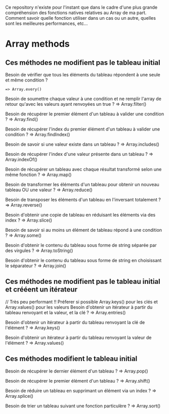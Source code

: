 Ce repository n'existe pour l'instant que dans le cadre d'une plus grande compréhension des fonctions natives relatives au Array de ma part. Comment savoir quelle fonction utiliser dans un cas ou un autre, quelles sont les meilleures performances, etc...

# Array methods


## Ces méthodes ne modifient pas le tableau initial

Besoin de vérifier que tous les éléments du tableau répondent à une seule et même condition ? 

    => Array.every()


Besoin de soumettre chaque valeur à une condition et ne remplir l'array de retour qu'avec les valeurs ayant renvoyées un true ? 
  => Array.filter()

Besoin de récupérer le premier élément d'un tableau à valider une condition ? 
  => Array.find()

Besoin de récupérer l'index du premier élément d'un tableau à valider une condition ? 
=> Array.findIndex()

Besoin de savoir si une valeur existe dans un tableau ? 
=> Array.includes()

Besoin de récupérer l'index d'une valeur présente dans un tableau ? 
=> Array.indexOf()

Besoin de récupérer un tableau avec chaque résultat transformé selon une même fonction ? 
=> Array.map()

Besoin de transformer les éléments d'un tableau pour obtenir un nouveau tableau OU une valeur ? 
=> Array.reduce()

Besoin de transposer les éléments d'un tableau en l'inversant totalement ? 
=> Array.reverse()

Besoin d'obtenir une copie de tableau en réduisant les éléments via des index ? 
=> Array.slice()

Besoin de savoir si au moins un élément de tableau répond à une condition ? 
=> Array.some()

Besoin d'obtenir le contenu du tableau sous forme de string séparée par des virgules ? 
=> Array.toString()

Besoin d'obtenir le contenu du tableau sous forme de string en choisissant le séparateur ? 
=> Array.join()






## Ces méthodes ne modifient pas le tableau initial et crééent un itérateur

// Très peu performant !! Préferer si possible Array.keys() pour les clés et Array.values() pour les valeurs
Besoin d'obtenir un itérateur à partir du tableau renvoyant et la valeur, et la clé ? 
=> Array.entries()

Besoin d'obtenir un itérateur à partir du tableau renvoyant la clé de l'élément ?
=> Array.keys()

Besoin d'obtenir un itérateur à partir du tableau renvoyant la valeur de l'élément ?
=> Array.values()





## Ces méthodes modifient le tableau initial 

Besoin de récupérer le dernier élément d'un tableau ? 
=> Array.pop()

Besoin de récupérer le premier élément d'un tableau ? 
=> Array.shift()

Besoin de réduire un tableau en supprimant un élément via un index ? 
=> Array.splice()

Besoin de trier un tableau suivant une fonction particulère ? 
=> Array.sort()



